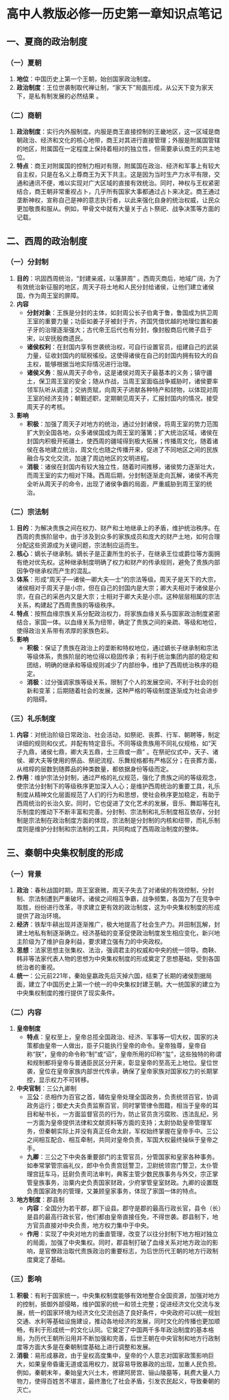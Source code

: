 # 高中人教版必修一历史第一章知识点笔记
## 一、夏商的政治制度
### （一）夏朝
1. **地位**：中国历史上第一个王朝，始创国家政治制度。
2. **政治制度**：王位世袭制取代禅让制，“家天下”局面形成，从公天下变为家天下，是私有制发展的必然结果 。

### （二）商朝
1. **政治制度**：实行内外服制度。内服是商王直接控制的王畿地区，这一区域是商朝政治、经济和文化的核心地带，商王对其进行直接管理；外服是附属国管辖的地区，附属国在一定程度上保持着相对的独立性，但需要承认商王的共主地位。
2. **特点**：商王对附属国的控制力相对有限，附属国在政治、经济和军事上有较大自主权，只是在名义上尊商王为天下共主。这是因为当时生产力水平有限，交通和通讯不便，难以实现对广大区域的直接有效统治。同时，神权与王权紧密结合，商王朝非常重视占卜，几乎所有国家大事都通过占卜来决定。商王通过垄断神权，宣称自己是神的意志执行者，以此来强化自身的统治权威，让民众更加敬畏和服从。例如，甲骨文中就有大量关于占卜祭祀、战争决策等方面的记载。

## 二、西周的政治制度
### （一）分封制
1. **目的**：巩固西周统治，“封建亲戚，以藩屏周” 。西周灭商后，地域广阔，为了有效统治新征服的地区，周天子将土地和人民分封给诸侯，让他们建立诸侯国，作为周王室的屏障。
2. **内容**
    - **分封对象**：王族是分封的主体，如封周公长子伯禽于鲁，鲁国成为拱卫周王室的重要力量；功臣如姜子牙被封于齐，齐国凭借优越的地理位置和姜子牙的治理逐渐强大；古代帝王后代也有分封，像封殷商后代微子启于宋，以安抚殷商遗民。
    - **诸侯权利**：在封国内享有世袭统治权，可自行设置官员，组建自己的武装力量，征收封国内的赋税徭役。这使得诸侯在自己的封国内拥有较大的自主权，能够根据当地实际情况进行治理。
    - **诸侯义务**：服从周天子命令，这是诸侯对周天子最基本的义务；镇守疆土，保卫周王室的安全；随从作战，当周王室面临战争威胁时，诸侯要率领军队听从调遣；交纳贡赋，向周天子进献各种特产和财物，以体现对周王室的经济支持；朝觐述职，定期朝见周天子，汇报封国内的情况，接受周天子的考核。
3. **影响**
    - **积极**：加强了周天子对地方的统治，通过分封诸侯，将周王室的势力范围扩大到全国各地，众多诸侯国成为周王室的藩篱；扩大统治区域，诸侯在封国内积极开拓疆土，使西周的疆域得到极大拓展；传播周文化，随着诸侯在各地建立统治，周文化也随之传播开来，促进了不同地区之间的民族融合与文化交流，加速了周边地区的文明进程。
    - **消极**：诸侯在封国内有较大独立性，随着时间推移，诸侯势力逐渐壮大，而周王室的实力相对下降。西周后期，分封制逐渐走向瓦解，诸侯不再完全听从周天子的命令，出现了诸侯争霸的局面，严重威胁到周王室的统治。

### （二）宗法制
1. **目的**：为解决贵族之间在权力、财产和土地继承上的矛盾，维护统治秩序。在西周的贵族阶层中，由于涉及到众多的家族成员和庞大的财产土地，如何合理分配这些资源成为关键问题，宗法制应运而生。
2. **核心**：嫡长子继承制。嫡长子是正妻所生的长子，在继承王位或爵位等方面拥有绝对优先权。这种继承制度明确了权力和财产的传承规则，避免了贵族内部因争夺继承权而产生的混乱。
3. **体系**：形成“周天子—诸侯—卿大夫—士”的宗法等级。周天子是天下的大宗，诸侯相对于周天子是小宗，但在自己的封国内是大宗；卿大夫相对于诸侯是小宗，在自己的采邑内又是大宗；士相对于卿大夫是小宗。这种层层相属的宗法关系，构建起了西周贵族的等级秩序。
4. **特点**：按照血缘宗族关系分配政治权力，将家族血缘关系与国家政治制度紧密结合，家国一体。以血缘关系为纽带，确定了贵族之间的亲疏、等级和地位，使得政治关系带有浓厚的家族色彩。
5. **影响**
    - **积极**：保证了贵族在政治上的垄断和特权地位，通过嫡长子继承制和宗法等级体系，贵族阶层的地位得以稳固传承；有利于统治集团内部的稳定和团结，明确的继承和等级规则减少了内部纷争，维护了西周统治秩序的稳定。
    - **消极**：过分强调家族等级关系，限制了个人的发展空间，不利于社会的创新和变革；后期随着社会的发展，这种严格的等级制度逐渐成为社会进步的阻碍。

### （三）礼乐制度
1. **内容**：对统治阶级日常政治、社会活动，如祭祀、丧葬、行军、朝聘等，制定详细的规则和仪式，并配有特定音乐。不同等级贵族用不同礼仪规格，如“天子九鼎，诸侯七鼎，卿大夫五鼎，士三鼎或一鼎” 。在祭祀仪式中，天子、诸侯、卿大夫等使用的祭品、祭祀流程、乐舞规格都有严格区分；在丧葬方面，从棺椁的层数到随葬品的种类数量，都依据身份等级而定。
2. **作用**：维护宗法分封制，通过严格的礼仪规范，强化了贵族之间的等级观念，使宗法分封制下的等级秩序更加深入人心；是维护西周统治的重要工具，礼乐制度从精神文化层面规范了人们的行为和思想，使社会秩序更加稳定，有助于西周统治的长治久安。同时，它也促进了文化艺术的发展，音乐、舞蹈等在礼乐制度的推动下不断丰富和完善。分封制、宗法制和礼乐制度相互依存，分封制是宗法制在政治制度方面的体现，宗法制是分封制的内核和纽带，而礼乐制度则是维护分封制和宗法制的工具，共同构成了西周政治制度的整体。

## 三、秦朝中央集权制度的形成
### （一）背景
1. **政治**：春秋战国时期，周王室衰微，周天子失去了对诸侯的有效控制，分封制、宗法制遭到严重破坏。诸侯之间相互争霸，战争频繁，各国为了在竞争中取胜，纷纷进行改革，寻求建立更有效的政治制度，这为中央集权制度的形成提供了政治环境。
2. **经济**：铁犁牛耕出现并逐渐推广，极大地提高了社会生产力。井田制瓦解，封建土地私有制逐渐确立。经济基础的变革促使政治制度发生相应变化，新兴地主阶级为了维护自身利益，要求建立强有力的中央政权。
3. **思想**：法家思想主张集权、法治，强调君主的权威和中央的统一领导。商鞅、韩非等法家代表人物的思想为中央集权制度的形成奠定了思想基础，受到各国统治者的重视。
4. **统一**：公元前221年，秦始皇嬴政先后灭掉六国，结束了长期的诸侯割据局面，建立了中国历史上第一个统一的中央集权封建王朝。大一统国家的建立为中央集权制度的推行提供了现实条件。

### （二）内容
1. **皇帝制度**
    - **特点**：皇权至上，皇帝总揽全国政治、经济、军事等一切大权，国家的决策都由皇帝一人做出，臣子只能执行皇帝的命令。皇帝独尊，皇帝自称“朕”，皇帝的命令称“制”或“诏”，皇帝所用的印称“玺”，这些独特的称谓和规制都将皇帝与普通臣民区分开来，彰显皇帝的至高无上地位。皇位世袭，皇位在皇帝家族内部世代传承，确保了皇帝家族对国家权力的长期掌控，显示权力不可转移。
2. **中央官制**：三公九卿制
    - **三公**：丞相作为百官之首，辅佐皇帝处理全国政务，负责统领百官，协调政务运行；御史大夫负责监察百官，同时掌管律令图籍，相当于皇帝的耳目和秘书长，一方面监督官员的行为，防止官员贪污腐败、违法乱纪，另一方面为皇帝提供法律和文献资料等方面的支持；太尉协助皇帝管理军务，但秦朝实际上并没有真正任命太尉，军权始终掌握在皇帝手中。三公之间相互配合、相互牵制，共同对皇帝负责，军国大权最终操纵于皇帝之手。
    - **九卿**：三公之下中央各重要部门的主管官员，分管国家和皇家各种事务。如奉常掌管宗庙礼仪，郎中令负责宫廷警卫，卫尉统领宫门警卫，太仆管理宫廷车马，廷尉负责司法审判，典客主管少数民族事务与外交，宗正掌管皇族事务，治粟内史负责国家财政，少府掌管皇室财政。九卿的设置既负责国家政务的管理，又兼顾皇家事务，体现了家国一体的特点。
3. **地方制度**：郡县制
    - **内容**：全国分为若干郡，郡下设县。郡守是郡的最高行政长官，县令（长）是县的最高行政长官，他们都由皇帝直接任免，不得世袭。郡县制下，地方官员直接对中央负责，地方权力集中于中央。
    - **作用**：实现了中央对地方的垂直管理，改变了以往分封制下地方相对独立的局面，加强了中央集权。同时，郡县制打破了血缘关系对地方政治的影响，是官僚政治取代贵族政治的重要标志，为后世历代王朝的地方行政制度奠定了基础。

### （三）影响
1. **积极**：有利于国家统一，中央集权制度能够有效地整合全国资源，加强对地方的控制，抵御外部侵略，维护国家的统一和领土完整；促进经济文化交流与发展，统一的国家环境为经济文化交流创造了良好条件，中央政府可以统一规划交通、水利等基础设施建设，推动各地经济的发展，同时文化的传播也更加顺畅，有利于形成统一的文化认同。它奠定了中国两千多年政治制度的基本格局，为历代王朝所沿用并不断加强和完善，后世王朝在中央官制和地方行政制度等方面大多是在秦朝制度基础上进行调整和发展。
2. **消极**：易形成暴政，由于皇权高度集中，皇帝的个人意志对国家政策影响巨大，如果皇帝昏庸无道或滥用权力，就容易导致暴政的出现，加重人民负担。例如，秦朝末年，秦始皇大兴土木，修建阿房宫、骊山陵墓等，耗费大量人力物力，使得百姓苦不堪言，最终激化了社会矛盾，引发农民起义，导致秦朝的灭亡。 